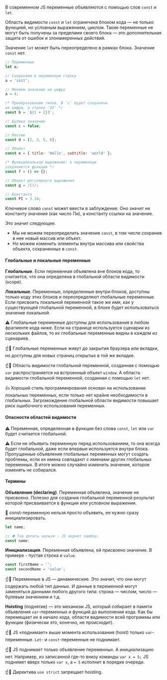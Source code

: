В современном JS переменные объявляются с помощью слов `const` и `let`.

Область видимости `const` и `let` ограничена блоком кода — не только функцией, но условным выражением, циклом. Такие переменные не могут быть получены за пределами своего блока — это дополнительная защита от ошибок и злонамеренных действий.

Значение `let` может быть переопределено в рамках блока. Значение `const` нет.

```js
// Переменные
let a;

// Сохраняем в переменную строку
a = 'init';

// Меняем значение на цифру
a = 4;

/* Преобразование типов. В `с` будет сохранена
не цифра, а строка '33' */
const b = `${1 + 2}3`;

// Булево значение
const c = false;

// Массив
const d = [2, 3, 5, 8];

// Объект
const e = { title: 'Hello', subtitle: 'world' };

/* Функциональное выражение: в переменную
сохраняется функция */
const f = () => {};

// Объект регулярного выражения
const g = /()/;

// Константа
const PI = 3.14;
```

Ключевое слово `const` может ввести в заблуждение. Оно значит не константу значения (как число Пи), а константу ссылки на значение.

Это значит следующее.

- Мы не можем переопределить значение `const`, в том числе сохранив в нее новый массив или объект.
- Но можем изменить элементы внутри массива или свойства объекта, сохраненных в `const`.

#### Глобальные и локальные переменные

**Глобальные**. Если переменная объявлена вне блоков кода, то считается, что она определена в глобальной области видимости (scope).

**Локальные**. Переменные, определенные внутри блоков, доступны только коду этих блоков и переопределяют глобальные переменные. Если присвоить локальной переменной такое же имя, как у существующей глобальной переменной, в блоке будет использоваться значение локальной.

⚠️ Глобальные переменные доступны для использования в любом фрагменте кода ниже. Если на странице используется сценарии из нескольких файлов, то их глобальные переменные видны в каждом из сценариев.

☝️🧐 Глобальные переменные живут до закрытия браузера или вкладки, но доступны для новых страниц открытых в той же вкладке.

☝️🧐 Область видимости глобальной переменной, созданная с помощью `var` распространяется на встроенный объект `window`. А область видимости глобальной переменной, созданная с помощью `let` нет.

👍 Хороший стиль программирования основан на использовании локальных переменных, если только нет крайне необходимости в глобальных. Загромождение глобальной области видимости повышает риск ошибочного использования переменных.

#### Опасности областей видимости

⚠️ Переменная, определенная в функции без слова `const`, `let` или `var` будет считается глобальной.

⚠️ Если не объявить переменную перед использованием, то она всегда будет глобальной, даже если впервые используется внутри блока. Пропущенные объявления глобальных переменных могут создать проблемы, если их имена совпадают с именами других глобальных переменных. В итоге можно случайно изменить значение, которое изменять не собирался.

#### Термины

**Объявление (declaring)**. Переменная объявлена, значение не присвоено. Полезно для создания глобальной переменной результат которой присваивается в функции или условном выражении.

🚫 const-переменную нельзя просто объявить, ее нужно сразу инициализировать.

```js
let name;

// ⛔️ Так делать нельзя - JS вернет ошибку.
const name;
```

**Инициализация**. Переменная объявлена, ей присвоено значение. В примере - пустая строка и `value`.

```js
const firstName = '';
const secondName = 'value';
```

☝️🧐 Переменные в JS — динамические. Это значит, что они могут содержать любой тип данных. И данные в переменной могут заменяться данными любого другого типа: строка — числом, число — булевым значением и т.д.

**Hoisting** (поднятие) — это механизм JS, который собирает в памяти объявления `var`-переменных и функций до выполнения кода. Как бы перемещает их в начало кода, области видимости всей программы или функции (физически это, конечно, не происходит).

☝️🧐 JS «поднимает» выше момента использования (hoist) только `var`-переменные. `Let`- и `const`-переменные не поднимает.

☝️🧐 JS поднимает только объявление переменных. А инициализацию нет. Например, из записанной где-то внизу команды `var x = 5;` JS поднимет вверх только `var x`, а `= 5` исполнит в порядке очереди.

☝️🧐 Директива `use strict` запрещает hoisting.
